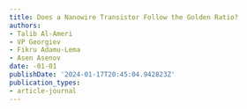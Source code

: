 ```yaml
---
title: Does a Nanowire Transistor Follow the Golden Ratio?
authors:
- Talib Al-Ameri
- VP Georgiev
- Fikru Adamu-Lema
- Asen Asenov
date: -01-01
publishDate: '2024-01-17T20:45:04.942823Z'
publication_types:
- article-journal
---
```

